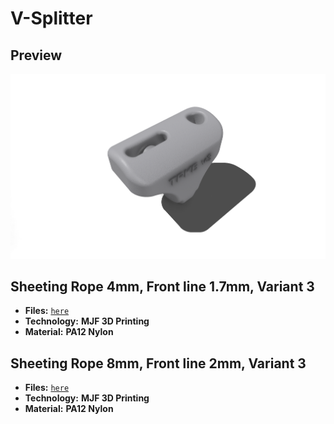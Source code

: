 # V-Splitter

## Preview

![v-splitter](sheeting_rope_4mm/front_line_1.7mm/v-splitter/variant_3/v-splitter_mjf.png)

## Sheeting Rope 4mm, Front line 1.7mm, Variant 3

- **Files:** [`here`](sheeting_rope_4mm/front_line_1.7mm/v-splitter/variant_3)
- **Technology:** **MJF 3D Printing**
- **Material:** **PA12 Nylon**

## Sheeting Rope 8mm, Front line 2mm, Variant 3

- **Files:** [`here`](sheeting_rope_8mm/front_line_2mm/v-splitter/variant_3)
- **Technology:** **MJF 3D Printing**
- **Material:** **PA12 Nylon**

